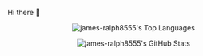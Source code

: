 Hi there 👋

<p align="center">
<img src="https://www.google.com/search?q=https://github-readme-stats.vercel.app/api/top-langs/%3Fusername%3Djames-ralph8555%26layout%3Dcompact%26langs_count%3D10%26theme%3Ddracula%26hide_border%3Dtrue" alt="james-ralph8555's Top Languages" />
</p>

<p align="center">
<img src="https://www.google.com/search?q=https://github-readme-stats.vercel.app/api%3Fusername%3Djames-ralph8555%26show_icons%3Dtrue%26theme%3Ddracula%26hide_border%3Dtrue" alt="james-ralph8555's GitHub Stats" />
</p>
